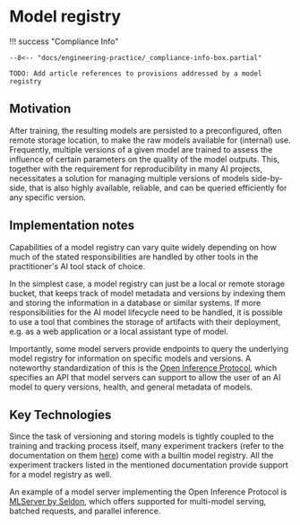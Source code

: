 # Model registry

!!! success "Compliance Info"

    --8<-- "docs/engineering-practice/_compliance-info-box.partial"

    TODO: Add article references to provisions addressed by a model registry

## Motivation

After training, the resulting models are persisted to a preconfigured, often remote storage location, to make the raw models available for (internal) use.
Frequently, multiple versions of a given model are trained to assess the influence of certain parameters on the quality of the model outputs.
This, together with the requirement for reproducibility in many AI projects, necessitates a solution for managing multiple versions of models side-by-side, that is also highly available, reliable, and can be queried efficiently for any specific version.

## Implementation notes

Capabilities of a model registry can vary quite widely depending on how much of the stated responsibilities are handled by other tools in the practitioner's AI tool stack of choice.

In the simplest case, a model registry can just be a local or remote storage bucket, that keeps track of model metadata and versions by indexing them and storing the information in a database or similar systems.
If more responsibilities for the AI model lifecycle need to be handled, it is possible to use a tool that combines the storage of artifacts with their deployment, e.g. as a web application or a local assistant type of model.

Importantly, some model servers provide endpoints to query the underlying model registry for information on specific models and versions.
A noteworthy standardization of this is the [Open Inference Protocol](https://docs.seldon.io/projects/seldon-core/en/latest/reference/apis/v2-protocol.html), which specifies an API that model servers can support to allow the user of an AI model to query versions, health, and general metadata of models.

## Key Technologies

Since the task of versioning and storing models is tightly coupled to the training and tracking process itself, many experiment trackers (refer to the documentation on them [here](experiment-tracking.md)) come with a builtin model registry.
All the experiment trackers listed in the mentioned documentation provide support for a model registry as well.

An example of a model server implementing the Open Inference Protocol is [MLServer by Seldon](https://mlserver.readthedocs.io/en/latest/), which offers supported for multi-model serving, batched requests, and parallel inference.
